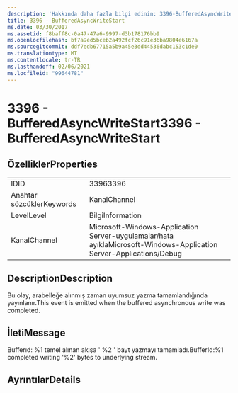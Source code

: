 ```yaml
---
description: 'Hakkında daha fazla bilgi edinin: 3396-BufferedAsyncWriteStart'
title: 3396 - BufferedAsyncWriteStart
ms.date: 03/30/2017
ms.assetid: f8baff8c-0a47-47a6-9997-d3b178176bb9
ms.openlocfilehash: bf7a9ed5bceb2a492fcf26c91e36ba9804e6167a
ms.sourcegitcommit: ddf7edb67715a5b9a45e3dd44536dabc153c1de0
ms.translationtype: MT
ms.contentlocale: tr-TR
ms.lasthandoff: 02/06/2021
ms.locfileid: "99644781"
---
```

# <a name="3396---bufferedasyncwritestart"></a><span data-ttu-id="2f3de-103">3396 - BufferedAsyncWriteStart</span><span class="sxs-lookup"><span data-stu-id="2f3de-103">3396 - BufferedAsyncWriteStart</span></span>

## <a name="properties"></a><span data-ttu-id="2f3de-104">Özellikler</span><span class="sxs-lookup"><span data-stu-id="2f3de-104">Properties</span></span>  
  
|||  
|-|-|  
|<span data-ttu-id="2f3de-105">ID</span><span class="sxs-lookup"><span data-stu-id="2f3de-105">ID</span></span>|<span data-ttu-id="2f3de-106">3396</span><span class="sxs-lookup"><span data-stu-id="2f3de-106">3396</span></span>|  
|<span data-ttu-id="2f3de-107">Anahtar sözcükler</span><span class="sxs-lookup"><span data-stu-id="2f3de-107">Keywords</span></span>|<span data-ttu-id="2f3de-108">Kanal</span><span class="sxs-lookup"><span data-stu-id="2f3de-108">Channel</span></span>|  
|<span data-ttu-id="2f3de-109">Level</span><span class="sxs-lookup"><span data-stu-id="2f3de-109">Level</span></span>|<span data-ttu-id="2f3de-110">Bilgi</span><span class="sxs-lookup"><span data-stu-id="2f3de-110">Information</span></span>|  
|<span data-ttu-id="2f3de-111">Kanal</span><span class="sxs-lookup"><span data-stu-id="2f3de-111">Channel</span></span>|<span data-ttu-id="2f3de-112">Microsoft-Windows-Application Server-uygulamalar/hata ayıkla</span><span class="sxs-lookup"><span data-stu-id="2f3de-112">Microsoft-Windows-Application Server-Applications/Debug</span></span>|  
  
## <a name="description"></a><span data-ttu-id="2f3de-113">Description</span><span class="sxs-lookup"><span data-stu-id="2f3de-113">Description</span></span>  

 <span data-ttu-id="2f3de-114">Bu olay, arabelleğe alınmış zaman uyumsuz yazma tamamlandığında yayınlanır.</span><span class="sxs-lookup"><span data-stu-id="2f3de-114">This event is emitted when the buffered asynchronous write was completed.</span></span>  
  
## <a name="message"></a><span data-ttu-id="2f3de-115">İleti</span><span class="sxs-lookup"><span data-stu-id="2f3de-115">Message</span></span>  

 <span data-ttu-id="2f3de-116">Bufferıd: %1 temel alınan akışa ' %2 ' bayt yazmayı tamamladı.</span><span class="sxs-lookup"><span data-stu-id="2f3de-116">BufferId:%1 completed writing '%2' bytes to underlying stream.</span></span>  
  
## <a name="details"></a><span data-ttu-id="2f3de-117">Ayrıntılar</span><span class="sxs-lookup"><span data-stu-id="2f3de-117">Details</span></span>
